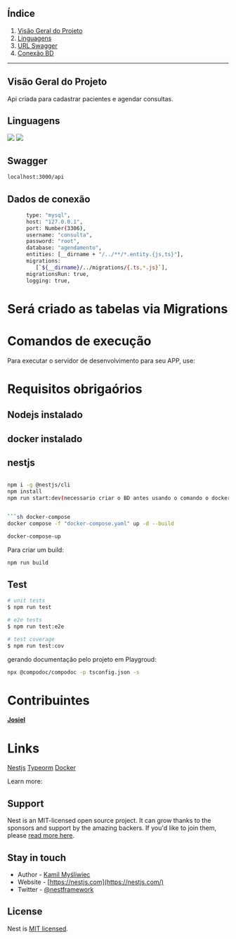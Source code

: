 
## Índice
1. [Visão Geral do Projeto](#link1)
2. [Linguagens](#link2)
3. [URL Swagger](#link3)
3. [Conexão BD](#link4)

---


## <a id="link1" />Visão Geral do Projeto

Api criada para cadastrar pacientes e agendar consultas.

## <a id="link2" />Linguagens
<p>
    <img src="https://img.shields.io/badge/Javascript-000?style=for-the-badge&logo=javascript">
    <img src="https://img.shields.io/badge/typescript-D4FAFF?style=for-the-badge&logo=typescript">
</p>

## <a id="link3" />Swagger
```sh 
localhost:3000/api 
```

## <a id="link4" />Dados de conexão
```sh dados de conexão com o BD arquivo app.module
      type: "mysql",
      host: "127.0.0.1",
      port: Number(3306),
      username: "consulta",
      password: "root",
      database: "agendamento",
      entities: [__dirname + "/../**/*.entity.{js,ts}"],
      migrations:
         [`${__dirname}/../migrations/{.ts,*.js}`],
      migrationsRun: true,
      logging: true,
 ```
 # Será criado as tabelas via Migrations     


# Comandos de execução

Para executar o servidor de desenvolvimento para seu APP, use:

# Requisitos obrigaórios
## Nodejs instalado
## docker instalado
## nestjs

```sh executando o projeto local

npm i -g @nestjs/cli
npm install 
npm run start:dev(necessario criar o BD antes usando o comando o docker-compose)


```sh docker-compose
docker compose -f "docker-compose.yaml" up -d --build 
```

```sh iniciando a aplicação
docker-compose-up 
```

Para criar um build:

```sh
npm run build
```

## Test

```sh
# unit tests
$ npm run test

# e2e tests
$ npm run test:e2e

# test coverage
$ npm run test:cov
```

gerando documentação pelo projeto em Playgroud:

```sh
npx @compodoc/compodoc -p tsconfig.json -s
```

# Contribuintes
**[Josiel]()**

# Links

[Nestjs](https://docs.nestjs.com/)
[Typeorm](https://orkhan.gitbook.io/typeorm/docs)
[Docker](https://docs.docker.com/desktop/install/windows-install/)

Learn more:



## Support

Nest is an MIT-licensed open source project. It can grow thanks to the sponsors and support by the amazing backers. If you'd like to join them, please [read more here](https://docs.nestjs.com/support).

## Stay in touch

- Author - [Kamil Myśliwiec](https://kamilmysliwiec.com)
- Website - [https://nestjs.com](https://nestjs.com/)
- Twitter - [@nestframework](https://twitter.com/nestframework)

## License

Nest is [MIT licensed](LICENSE).
